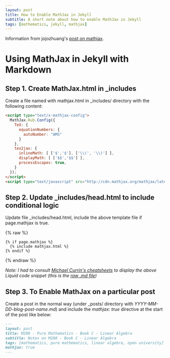 ```yaml
---
layout: post
title: How to Enable MathJax in Jekyll
subtitle: A short note about how to enable MathJax in Jekyll
tags: [mathematics, jekyll, mathjax]
---
```


Information from jojozhuang's [post on mathjax](https://jojozhuang.github.io/tutorial/jekyll-math-symbols-with-mathjax/).

# Using MathJax in Jekyll with Markdown

## Step 1. Create MathJax.html in _includes
Create a file named with mathjax.html in _includes/ directory  with the following content:

```html
<script type="text/x-mathjax-config">
  MathJax.Hub.Config({
    TeX: {
      equationNumbers: {
        autoNumber: "AMS"
      }
    },
    tex2jax: {
      inlineMath: [ ['$','$'], ['\\(', '\\)'] ],
      displayMath: [ ['$$','$$'] ],
      processEscapes: true,
    }
  });
</script>
<script type="text/javascript" src="http://cdn.mathjax.org/mathjax/latest/MathJax.js?config=TeX-AMS-MML_HTMLorMML"></script>
```

## Step 2. Update _includes/head.html to include conditional logic
Update file \_includes/head.html, include the above template file if page.mathjax is true.

{% raw %}
```liquid
{% if page.mathjax %}
  {% include mathjax.html %}
{% endif %}
```
{% endraw %}

_Note: I had to consult [Michael Currin's cheatsheets](https://michaelcurrin.github.io/dev-cheatsheets/cheatsheets/jekyll/code-blocks/liquid-code.html) to display the above Liquid code snippet (this is the [raw .md file](https://github.com/MichaelCurrin/dev-cheatsheets/blob/master/cheatsheets/jekyll/code-blocks/liquid-code.md?plain=1))_

## Step 3. To Enable MathJax on a particular post
Create a post in the normal way (under \_posts/ directory with _YYYY-MM-DD-blog-post-name.md_) and include the _mathjax: true_ directive at the start of the post like below:

~~~markdown
---
layout: post
title: M208 - Pure Mathematics - Book C - Linear Algebra
subtitle: Notes on M208 - Book C - Linear Algebra
tags: [mathematics, pure mathematics, linear algebra, open university]
mathjax: true
---
~~~

